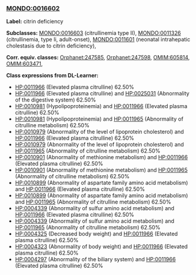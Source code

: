 
### [MONDO:0016602](http://purl.obolibrary.org/obo/MONDO_0016602)
**Label:** citrin deficiency

**Subclasses:** [MONDO:0016603](http://purl.obolibrary.org/obo/MONDO_0016603) (citrullinemia type II), [MONDO:0011326](http://purl.obolibrary.org/obo/MONDO_0011326) (citrullinemia, type Ii, adult-onset), [MONDO:0011601](http://purl.obolibrary.org/obo/MONDO_0011601) (neonatal intrahepatic cholestasis due to citrin deficiency), 

**Corr. equiv. classes:** [Orphanet:247585](http://www.orpha.net/ORDO/Orphanet_247585), [Orphanet:247598](http://www.orpha.net/ORDO/Orphanet_247598), [OMIM:605814](http://purl.obolibrary.org/obo/OMIM_605814), [OMIM:603471](http://purl.obolibrary.org/obo/OMIM_603471), 

**Class expressions from DL-Learner:**

- [HP:0011966](http://purl.obolibrary.org/obo/HP_0011966) (Elevated plasma citrulline) 62.50%
- [HP:0011966](http://purl.obolibrary.org/obo/HP_0011966) (Elevated plasma citrulline) and [HP:0025031](http://purl.obolibrary.org/obo/HP_0025031) (Abnormality of the digestive system) 62.50%
- [HP:0010981](http://purl.obolibrary.org/obo/HP_0010981) (Hypolipoproteinemia) and [HP:0011966](http://purl.obolibrary.org/obo/HP_0011966) (Elevated plasma citrulline) 62.50%
- [HP:0010981](http://purl.obolibrary.org/obo/HP_0010981) (Hypolipoproteinemia) and [HP:0011965](http://purl.obolibrary.org/obo/HP_0011965) (Abnormality of citrulline metabolism) 62.50%
- [HP:0010979](http://purl.obolibrary.org/obo/HP_0010979) (Abnormality of the level of lipoprotein cholesterol) and [HP:0011966](http://purl.obolibrary.org/obo/HP_0011966) (Elevated plasma citrulline) 62.50%
- [HP:0010979](http://purl.obolibrary.org/obo/HP_0010979) (Abnormality of the level of lipoprotein cholesterol) and [HP:0011965](http://purl.obolibrary.org/obo/HP_0011965) (Abnormality of citrulline metabolism) 62.50%
- [HP:0010901](http://purl.obolibrary.org/obo/HP_0010901) (Abnormality of methionine metabolism) and [HP:0011966](http://purl.obolibrary.org/obo/HP_0011966) (Elevated plasma citrulline) 62.50%
- [HP:0010901](http://purl.obolibrary.org/obo/HP_0010901) (Abnormality of methionine metabolism) and [HP:0011965](http://purl.obolibrary.org/obo/HP_0011965) (Abnormality of citrulline metabolism) 62.50%
- [HP:0010899](http://purl.obolibrary.org/obo/HP_0010899) (Abnormality of aspartate family amino acid metabolism) and [HP:0011966](http://purl.obolibrary.org/obo/HP_0011966) (Elevated plasma citrulline) 62.50%
- [HP:0010899](http://purl.obolibrary.org/obo/HP_0010899) (Abnormality of aspartate family amino acid metabolism) and [HP:0011965](http://purl.obolibrary.org/obo/HP_0011965) (Abnormality of citrulline metabolism) 62.50%
- [HP:0004339](http://purl.obolibrary.org/obo/HP_0004339) (Abnormality of sulfur amino acid metabolism) and [HP:0011966](http://purl.obolibrary.org/obo/HP_0011966) (Elevated plasma citrulline) 62.50%
- [HP:0004339](http://purl.obolibrary.org/obo/HP_0004339) (Abnormality of sulfur amino acid metabolism) and [HP:0011965](http://purl.obolibrary.org/obo/HP_0011965) (Abnormality of citrulline metabolism) 62.50%
- [HP:0004325](http://purl.obolibrary.org/obo/HP_0004325) (Decreased body weight) and [HP:0011966](http://purl.obolibrary.org/obo/HP_0011966) (Elevated plasma citrulline) 62.50%
- [HP:0004323](http://purl.obolibrary.org/obo/HP_0004323) (Abnormality of body weight) and [HP:0011966](http://purl.obolibrary.org/obo/HP_0011966) (Elevated plasma citrulline) 62.50%
- [HP:0004297](http://purl.obolibrary.org/obo/HP_0004297) (Abnormality of the biliary system) and [HP:0011966](http://purl.obolibrary.org/obo/HP_0011966) (Elevated plasma citrulline) 62.50%


